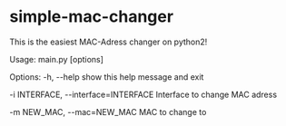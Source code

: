 # simple-mac-changer
This is the easiest MAC-Adress changer on python2!

Usage: main.py [options]

Options:
  -h, --help            show this help message and exit
  
  -i INTERFACE, --interface=INTERFACE
                        Interface to change MAC adress
                        
  -m NEW_MAC, --mac=NEW_MAC
                        MAC to change to
